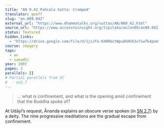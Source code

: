```yaml
---
title: "AN 9.42 Pañcala Sutta: Cramped"
translator: geoff
slug: "an.009.042"
external_url: "https://www.dhammatalks.org/suttas/AN/AN9_42.html"
source_url: "https://www.accesstoinsight.org/tipitaka/an/an09/an09.042.than.html"
status: featured
hidden_links:
  - "https://drive.google.com/file/d/1jsJfa-KXHRbztWpuOkHCK3ufsw7k4pom"
course: imagery
tags:
  - an
  - samadhi
year: 2007
pages: 3
parallels: []
# Partial parallels from SC
#  - sn2.7
---
```


> … what is confinement, and what is the opening amid confinement that the Buddha spoke of?

At Udāyī’s request, Ānanda explains an obscure verse spoken (in [SN 2.7](/content/canon/sn2.7)) by a deity. The nine progressive meditations are the gradual escape from confinement.

